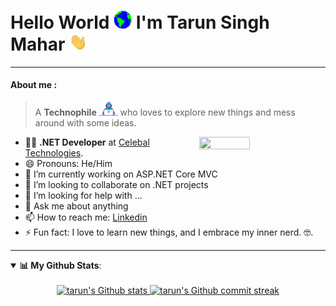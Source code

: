 # Hello World <img src="assets/World.gif" width="29px"> I'm Tarun Singh Mahar <img src="assets/Hello.gif" width="29px">

------------
<h4>About me :</h4>

> A **Technophile** <img src="https://github.com/tarunrpmahar/tarunrpmahar/blob/main/assets/Developer.gif" width="30px">  who loves to explore new things and mess around with some ideas.

<img src="https://imgur.com/Z9n1y5S.gif" height=40% width=40% align="right">


- 👨‍💻 **.NET Developer** at [Celebal Technologies](https://www.linkedin.com/company/celebaltechnologies/mycompany/).
- 😄 Pronouns: He/Him
- 🔭 I’m currently working on ASP.NET Core MVC
- 👯 I’m looking to collaborate on .NET projects
- 🤔 I’m looking for help with ...
- 💬 Ask me about anything
- 📫 How to reach me: [Linkedin](https://www.linkedin.com/in/tarunrpmahar/)
- ⚡ Fun fact: I love to learn new things, and I embrace my inner nerd. 🤓.

-------------------

<details open>
    <summary><b>📊 My Github Stats</b>:</summary><br>
    <div align="center" style="text-align:center">
        <a href="#">
            <img width="49%"  src="https://github-readme-stats.vercel.app/api?username=tarunrpmahar&show_icons=true&theme=tokyonight&count_private=true"
                alt="tarun's Github stats">
        </a>
        <a href="#">
            <img width="49%"  src="https://github-readme-streak-stats.herokuapp.com/?user=tarunrpmahar&theme=tokyonight"
                alt="tarun's Github commit streak"> <br>
        </a>
<!--         <a href="#">
            <img width="49%"  src="https://metrics.lecoq.io/tarunrpmahar">
        </a>  -->
    </div>
</details>






<!-- ### Hi there 👋

- 🔭 I’m currently working on ...
- 👯 I’m looking to collaborate on ...
- 🤔 I’m looking for help with ...
- 💬 Ask me about ...
- 📫 How to reach me: ...
- ⚡ Fun fact: ... 

Just a fenfen that loves to learn new things, mess around with some ideas, draw and see some [fluffiness](https://http.cat/), [mu](https://youtu.be/cTLAZunyA38)[si](https://youtu.be/slze868xkPI)[cs](https://youtu.be/FF3Dr3_h0Hw) and [a](https://youtu.be/EYTLY17Io3c)[n](https://youtu.be/tuHe9lm5vUE)[i](https://youtu.be/ugH0YaBSaYk)[m](https://youtu.be/-PKNuZovuSw)[a](https://youtu.be/DRkgH7Uu-hA)[t](https://youtu.be/QZPSXI43P-I)[i](https://youtu.be/lIES3ii-IOg)[o](https://youtu.be/YgGzAKP_HuM)[n](https://youtu.be/hoYxHBlT-4I)[s](https://youtu.be/JJxflcxRkhI).

A **Technophile** <img src="https://github.com/rudrabarad/rudrabarad/blob/master/Assets/Developer.gif" width="30px"> and a **Design Enthusiast** <img src="https://github.com/rudrabarad/rudrabarad/blob/master/Assets/Designer.gif" width="30px">, 

<b>I’m currently learning</b> : <code>Data Structures</code>, <code>Python</code></li>

<h3 align="center">Show some ❤ by <img src="https://imgur.com/o7ncZFp.jpg" height=25px width=25px> some repositories.</h3>

-->




